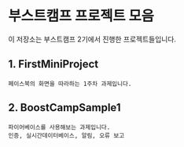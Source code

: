 # 부스트캠프 프로젝트 모음
이 저장소는 부스트캠프 2기에서 진행한 프로젝트들입니다.

## 1. FirstMiniProject
```
페이스북의 화면을 따라하는 1주차 과제입니다.
```

## 2. BoostCampSample1
```
파이어베이스를 사용해보는 과제입니다.
인증, 실시간데이터베이스, 알림, 오류 보고
``` 